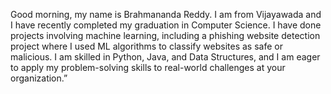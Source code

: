 Good morning, my name is Brahmananda Reddy. I am from Vijayawada and I have recently completed my graduation in Computer Science. I have done projects involving machine learning, including a phishing website detection project where I used ML algorithms to classify websites as safe or malicious. I am skilled in Python, Java, and Data Structures, and I am eager to apply my problem-solving skills to real-world challenges at your organization.”
